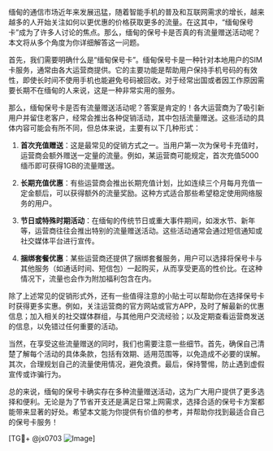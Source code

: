 缅甸的通信市场近年来发展迅猛，随着智能手机的普及和互联网需求的增长，越来越多的人开始关注如何以更优惠的价格获取更多的流量。在这其中，“缅甸保号卡”成为了许多人讨论的焦点。那么，缅甸的保号卡是否真的有流量赠送活动呢？本文将从多个角度为你详细解答这一问题。

首先，我们需要明确什么是“缅甸保号卡”。缅甸保号卡是一种针对本地用户的SIM卡服务，通常由各大运营商提供。它的主要功能是帮助用户保持手机号码的有效性，即使长时间不使用手机也能避免号码被回收。对于经常出国或者因工作原因需要长期不在缅甸的人来说，这是一种非常实用的服务。

那么，缅甸保号卡是否有流量赠送活动呢？答案是肯定的！各大运营商为了吸引新用户并留住老客户，经常会推出各种促销活动，其中包括流量赠送。这些活动的具体内容可能会有所不同，但总体来说，主要有以下几种形式：

1. **首次充值赠送**：这是最常见的促销方式之一。当用户第一次为保号卡充值时，运营商会额外赠送一定量的流量。例如，某运营商可能规定，首次充值5000缅币即可获得1GB的流量赠送。

2. **长期充值优惠**：有些运营商会推出长期充值计划，比如连续三个月每月充值一定金额后，可以获得额外的流量奖励。这种方式适合那些希望稳定使用网络服务的用户。

3. **节日或特殊时期活动**：在缅甸的传统节日或重大事件期间，如泼水节、新年等，运营商往往会推出特别的流量赠送活动。这些活动通常会通过短信通知或社交媒体平台进行宣传。

4. **捆绑套餐优惠**：某些运营商还提供了捆绑套餐服务，用户可以选择将保号卡与其他服务（如通话时间、短信包）一起购买，从而享受更高的性价比。在这种情况下，流量也会作为附加福利包含在内。

除了上述常见的促销形式外，还有一些值得注意的小贴士可以帮助你在选择保号卡时获得更多实惠。例如，关注运营商的官方网站或官方APP，及时了解最新的优惠信息；加入相关的社交媒体群组，与其他用户交流经验；以及定期查看运营商发送的信息，以免错过任何重要的活动。

当然，在享受这些流量赠送的同时，我们也需要注意一些细节。首先，确保自己清楚了解每个活动的具体条款，包括有效期、适用范围等，以免造成不必要的误解。其次，合理规划自己的流量使用情况，避免浪费。最后，保持警惕，防止遇到虚假宣传或诈骗行为。

总的来说，缅甸的保号卡确实存在多种流量赠送活动，这为广大用户提供了更多选择和便利。无论是为了节省开支还是满足日常上网需求，选择合适的保号卡方案都能带来显著的好处。希望本文能为你提供有价值的参考，并帮助你找到最适合自己的保号卡服务！

[TG💪+ @jx0703 ![Image](https://github.com/user-attachments/assets/dbca1d08-cadb-493c-b0ec-ad6f7a83f270)]